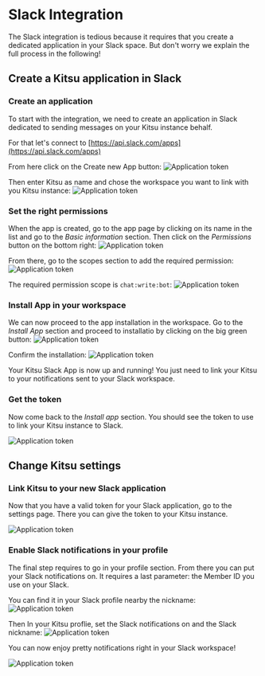 # Slack Integration

The Slack integration is tedious because it requires that you create a
dedicated application in your Slack space. But don't worry we explain the full
process in the following!



## Create a Kitsu application in Slack

### Create an application

To start with the integration, we need to create an application in Slack
dedicated to sending messages on your Kitsu instance behalf.

For that let's connect to [https://api.slack.com/apps](https://api.slack.com/apps)

From here click on the Create new App button:
![Application token](../img/slack/slack_create_app_01.png)



Then enter Kitsu as name and chose the workspace you want to link with you Kitsu instance:
![Application token](../img/slack/slack_create_app_02.png)


### Set the right permissions

When the app is created, go to the app page by clicking on its name in the list
and go to the *Basic information* section. Then click on the *Permissions* 
button on the bottom right:
![Application token](../img/slack/slack_create_app_03.png)


From there, go to the scopes section to add the required permission:
![Application token](../img/slack/slack_create_app_04.png)

The required permission scope is `chat:write:bot`:
![Application token](../img/slack/slack_create_app_05.png)


### Install App in your workspace 

We can now proceed to the app installation in the workspace. Go to the 
*Install App* section and proceed to installatio by clicking on the big green
button:
![Application token](../img/slack/slack_create_app_06.png)

Confirm the installation:
![Application token](../img/slack/slack_create_app_07.png)

Your Kitsu Slack App is now up and running! You just need to link your Kitsu to your notifications sent to your Slack workspace.


### Get the token

Now come back to the *Install app* section. You should see the token to use to
link your Kitsu instance to Slack.

![Application token](../img/slack/slack_create_app_08.png)

## Change Kitsu settings

### Link Kitsu to your new Slack application

Now that you have a valid token for your Slack application, go to the settings
page. There you can give the token to your Kitsu instance.

![Application token](../img/slack/slack_kitsu_settings.png)

### Enable Slack notifications in your profile

The final step requires to go in your profile section. From there you can put
your Slack notifications on. It requires a last parameter: the Member ID you use
on your Slack. 

You can find it in your Slack profile nearby the nickname:
![Application token](../img/slack/slack_display_name.png)

Then In your Kitsu proflie, set the Slack notifications on and the Slack
nickname:
![Application token](../img/slack/slack_configuration.png)

You can now enjoy pretty notifications right in your Slack workspace!

![Application token](../img/slack/slack_kitsu_notifications.png)
